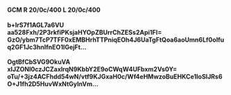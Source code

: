 #### GCM R 20/0c/400 L 20/0c/400
**b+lrS7f1AGL7a6VU**<br/>**aa528Fxh/2P3rkfiPKsjaHYOpZBUrrChZESs2Api1FI=**<br/>**GzO/ybm7TcP7TFF0xEMBHrhTTPniqEOh4J6UaTgFtQoa6aoUmn6Lf0olfuq2GF1Jc3hnIfnEO1lGejFt...**<br/><br/>
**OgtBfCbSVG9OkuVA**<br/>**xlJZONI0czJCZaxlrqN9KbbY2E9oCWqW4UFbxm2Vs0Y=**<br/>**oTu/+3jz4ACFhdd54wN/vtf9KJGxaH0c/Wf4eHMwzoBuEHKCe1loSlJRs6O+J1fh2D5HuvWxNtGylnVm...**